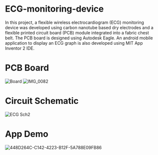# ECG-monitoring-device
In this project, a flexible wireless electrocardiogram (ECG) monitoring device was developed using carbon nanotube based dry electrodes and a flexible printed circuit board (PCB) module integrated into a fabric chest belt. The PCB board is designed using Autodesk Eagle. An android mobile application to display an ECG graph is also developed using MIT App Inventor 2 IDE. 



# PCB Board
![Board](https://user-images.githubusercontent.com/88264517/133828758-e0def8f2-6dfc-4493-a00b-4339c5370e7c.png)
![IMG_0082](https://user-images.githubusercontent.com/88264517/133935767-837d7ace-d49e-4879-96d4-f267d70ac004.jpg)



# Circuit Schematic
![ECG Sch2](https://user-images.githubusercontent.com/88264517/133828793-ce7a7dff-291b-432e-a5d4-06ae78a29b5b.png)



# App Demo
![448D264C-C142-4223-B12F-5A788E09FB86](https://user-images.githubusercontent.com/88264517/133829807-29076675-19d5-455e-80eb-7d0ad10fa8e1.PNG)





